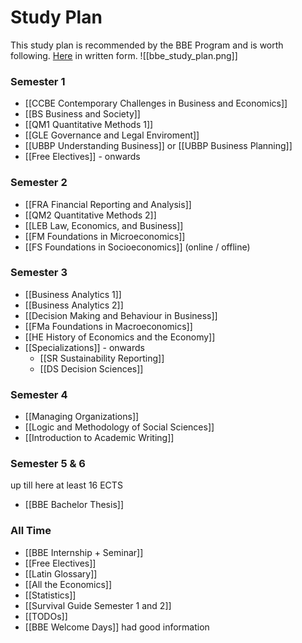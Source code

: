 # Study Plan
This study plan is recommended by the BBE Program and is worth following. [Here](https://www.wu.ac.at/en/students/my-program/bachelors-programs/business-and-economics/structure-content/) in written form.
![[bbe_study_plan.png]]
### Semester 1
- [[CCBE Contemporary Challenges in Business and Economics]]
- [[BS Business and Society]]
- [[QM1 Quantitative Methods 1]]
- [[GLE Governance and Legal Enviroment]]
- [[UBBP Understanding Business]] or [[UBBP Business Planning]]
- [[Free Electives]] - onwards
### Semester 2
- [[FRA Financial Reporting and Analysis]]
- [[QM2 Quantitative Methods 2]]
- [[LEB Law, Economics, and Business]]
- [[FM Foundations in Microeconomics]]
- [[FS Foundations in Socioeconomics]] (online / offline)
### Semester 3
- [[Business Analytics 1]]
- [[Business Analytics 2]]
- [[Decision Making and Behaviour in Business]]
- [[FMa Foundations in Macroeconomics]]
- [[HE History of Economics and the Economy]]
- [[Specializations]] - onwards
	- [[SR Sustainability Reporting]]
	- [[DS Decision Sciences]]
### Semester 4
- [[Managing Organizations]]
- [[Logic and Methodology of Social Sciences]]
- [[Introduction to Academic Writing]]
### Semester 5 & 6
up till here at least 16 ECTS
- [[BBE Bachelor Thesis]]
### All Time
- [[BBE Internship + Seminar]]
- [[Free Electives]]
- [[Latin Glossary]]
- [[All the Economics]]
- [[Statistics]]
- [[Survival Guide Semester 1 and 2]]
- [[TODOs]]
- [[BBE Welcome Days]] had good information